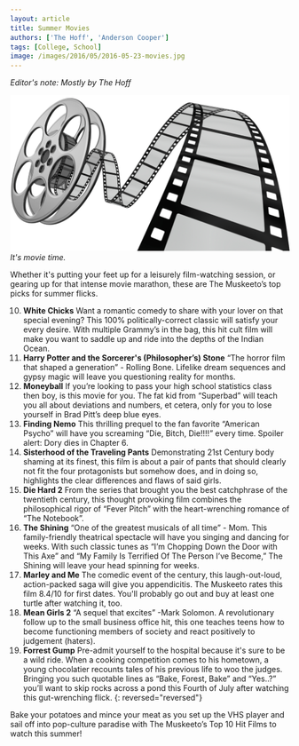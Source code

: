 ```yaml
---
layout: article
title: Summer Movies
authors: ['The Hoff', 'Anderson Cooper']
tags: [College, School]
image: /images/2016/05/2016-05-23-movies.jpg
---
```


*Editor's note: Mostly by The Hoff*

![It's movie time](/images/2016/05/2016-05-23-movies.jpg)
*It's movie time.*

Whether it's putting your feet up for a leisurely film-watching session, or gearing up for that intense movie marathon, these are The Muskeeto’s top picks for summer flicks.

10. **White Chicks**
	Want a romantic comedy to share with your lover on that special evening? This 100% politically-correct classic will satisfy your every desire. With multiple Grammy’s in the bag, this hit cult film will make you want to saddle up and ride into the depths of the Indian Ocean.
9. **Harry Potter and the Sorcerer's (Philosopher’s) Stone**
	“The horror film that shaped a generation” - Rolling Bone. Lifelike dream sequences and gypsy magic will leave you questioning reality for months.
8. **Moneyball**
	If you’re looking to pass your high school statistics class then boy, is this movie for you. The fat kid from “Superbad” will teach you all about deviations and numbers, et cetera, only for you to lose yourself in Brad Pitt’s deep blue eyes.
7. **Finding Nemo**
This thrilling prequel to the fan favorite “American Psycho” will have you screaming “Die, Bitch, Die!!!!” every time. Spoiler alert: Dory dies in Chapter 6.
6. **Sisterhood of the Traveling Pants**
	Demonstrating 21st Century body shaming at its finest, this film is about a pair of pants that should clearly not fit the four protagonists but somehow does, and in doing so, highlights the clear differences and flaws of said girls.
5. **Die Hard 2**
	From the series that brought you the best catchphrase of the twentieth century, this thought provoking film combines the philosophical rigor of “Fever Pitch” with the heart-wrenching romance of “The Notebook”.
4. **The Shining**
	“One of the greatest musicals of all time” - Mom. This family-friendly theatrical spectacle will have you singing and dancing for weeks. With such classic tunes as “I’m Chopping Down the Door with This Axe” and “My Family Is Terrified Of The Person I’ve Become,” The Shining will leave your head spinning for weeks.
3. **Marley and Me**
	The comedic event of the century, this laugh-out-loud, action-packed saga will give you appendicitis. The Muskeeto rates this film 8.4/10 for first dates. You'll probably go out and buy at least one turtle after watching it, too.
2. **Mean Girls 2**
	“A sequel that excites” -Mark Solomon. A revolutionary follow up to the small business office hit, this one teaches teens how to become functioning members of society and react positively to judgement (haters).
1. **Forrest Gump**
	Pre-admit yourself to the hospital because it's sure to be a wild ride. When a cooking competition comes to his hometown, a young chocolatier recounts tales of his previous life to woo the judges. Bringing you such quotable lines as “Bake, Forest, Bake” and “Yes..?” you’ll want to skip rocks across a pond this Fourth of July after watching this gut-wrenching flick.
{: reversed="reversed"}

Bake your potatoes and mince your meat as you set up the VHS player and sail off into pop-culture paradise with The Muskeeto’s Top 10 Hit Films to watch this summer!
